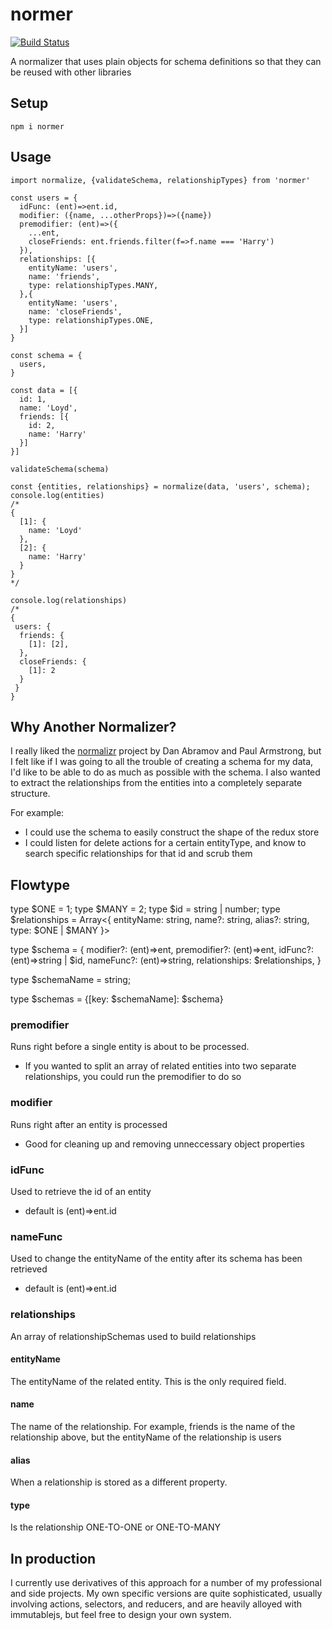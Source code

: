 # normer

[![Build Status](https://travis-ci.org/l2silver/normer.svg?branch=master)](https://travis-ci.org/l2silver/normer)

A normalizer that uses plain objects for schema definitions so that they can be reused with other libraries

## Setup

```npm i normer```

## Usage

```
import normalize, {validateSchema, relationshipTypes} from 'normer'

const users = {
  idFunc: (ent)=>ent.id,
  modifier: ({name, ...otherProps})=>({name})
  premodifier: (ent)=>({
    ...ent,
    closeFriends: ent.friends.filter(f=>f.name === 'Harry')
  }),
  relationships: [{
    entityName: 'users',
    name: 'friends',
    type: relationshipTypes.MANY,
  },{
    entityName: 'users',
    name: 'closeFriends',
    type: relationshipTypes.ONE,
  }]
}

const schema = {
  users,
}

const data = [{
  id: 1,
  name: 'Loyd',
  friends: [{
    id: 2,
    name: 'Harry'
  }]
}]

validateSchema(schema)

const {entities, relationships} = normalize(data, 'users', schema);
console.log(entities)
/*
{
  [1]: {
    name: 'Loyd'
  },
  [2]: {
    name: 'Harry'
  }
}
*/

console.log(relationships)
/*
{
 users: {
  friends: {
    [1]: [2],
  },
  closeFriends: {
    [1]: 2
  }
 }
}
```

## Why Another Normalizer?

I really liked the [normalizr](https://github.com/paularmstrong/normalizr) project by Dan Abramov and Paul Armstrong, but I felt like if I was going to all the trouble of creating a schema for my data, I'd like to be able to do as much as possible with the schema. I also wanted to extract the relationships from the entities into a completely separate structure.

For example:
* I could use the schema to easily construct the shape of the redux store
* I could listen for delete actions for a certain entityType, and know to search specific relationships for that id and scrub them

## Flowtype

type $ONE = 1;
type $MANY = 2;
type $id = string | number;
type $relationships = Array<{
  entityName: string,
  name?: string,
  alias?: string,
  type: $ONE | $MANY
}>

type $schema = {
  modifier?: (ent)=>ent,
  premodifier?: (ent)=>ent,
  idFunc?: (ent)=>string | $id,
  nameFunc?: (ent)=>string,
  relationships: $relationships,
}

type $schemaName = string;

type $schemas = {[key: $schemaName]: $schema}

### premodifier
Runs right before a single entity is about to be processed.

* If you wanted to split an array of related entities into two separate relationships, you could run the premodifier to do so

### modifier
Runs right after an entity is processed

* Good for cleaning up and removing unneccessary object properties

### idFunc
Used to retrieve the id of an entity

* default is (ent)=>ent.id

### nameFunc
Used to change the entityName of the entity after its schema has been retrieved

* default is (ent)=>ent.id


### relationships
An array of relationshipSchemas used to build relationships

#### entityName
The entityName of the related entity. This is the only required field.

#### name
The name of the relationship. For example, friends is the name of the relationship above, but the entityName of the relationship is users

#### alias
When a relationship is stored as a different property.

#### type
Is the relationship ONE-TO-ONE or ONE-TO-MANY

## In production

I currently use derivatives of this approach for a number of my professional and side projects. My own specific versions are quite sophisticated, usually involving actions, selectors, and reducers, and are heavily alloyed with immutablejs, but feel free to design your own system.